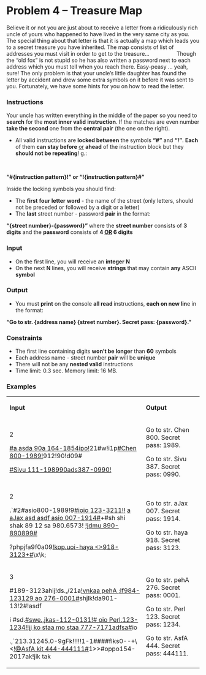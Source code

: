 <h1>Problem 4 &ndash; Treasure Map</h1>
<p>Believe it or not you are just about to receive a letter from a ridiculously rich uncle of yours who happened to have lived in the very same city as you. The special thing about that letter is that it is actually a map which leads you to a secret treasure you have inherited. The map consists of list of addresses you must visit in order to get to the treasure&hellip; &nbsp;&nbsp;&nbsp;&nbsp;&nbsp;&nbsp;&nbsp;&nbsp;&nbsp;&nbsp;&nbsp;&nbsp;&nbsp;&nbsp;&nbsp;&nbsp; Though the &ldquo;old fox&rdquo; is not stupid so he has also written a password next to each address which you must tell when you reach there. Easy-peasy &hellip; yeah, sure! The only problem is that your uncle&rsquo;s little daughter has found the letter by accident and drew some extra symbols on it before it was sent to you. Fortunately, we have some hints for you on how to read the letter.</p>
<h3>Instructions</h3>
<p>Your uncle has written everything in the middle of the paper so you need to <strong>search</strong> for the <strong>most inner valid</strong> <strong>instruction</strong>. If the matches are even number <strong>take the second </strong>one from the <strong>central pair</strong> (the one on the right).</p>
<ul>
<li>All valid instructions are <strong>locked between</strong> the symbols <strong>&ldquo;#&rdquo;</strong> and <strong>&ldquo;!&rdquo;</strong>. <strong>Each</strong> of them <strong>can stay before</strong> <u>or</u> <strong>ahead</strong> of the instruction block but they <strong>should not be repeating</strong>! g.:</li>
</ul>
<p>&nbsp;</p>
<p><strong>&ldquo;</strong><strong>#</strong><strong>{instruction pattern}</strong><strong>!</strong><strong>&rdquo; </strong><strong>or &ldquo;</strong><strong>!</strong><strong>{instruction pattern}</strong><strong>#</strong><strong>&rdquo;</strong></p>
<p>Inside the locking symbols you should find:</p>
<ul>
<li>The <strong>first</strong> <strong>four</strong> <strong>letter</strong> <strong>word</strong> - the name of the street (only letters, should not be preceded or followed by a digit or a letter)</li>
<li>The <strong>last</strong> street number - password <strong>pair</strong> in the format:</li>
</ul>
<p><strong>&ldquo;{street number}-{password}&rdquo; </strong>where the <strong>street number</strong> consists of <strong>3 digits</strong> and the <strong>password</strong> consists of <strong>4 <u>OR</u> 6 digits</strong></p>
<h3>Input</h3>
<ul>
<li>On the first line, you will receive an <strong>integer</strong> <strong>N</strong></li>
<li>On the next <strong>N</strong> lines, you will receive <strong>strings</strong> that may contain <strong>any</strong> ASCII <strong>symbol</strong></li>
</ul>
<h3>Output</h3>
<ul>
<li>You must <strong>print</strong> on the console <strong>all read </strong>instructions, <strong>each on new lin</strong>e in the format:</li>
</ul>
<p><strong>&ldquo;Go to str. {address name} {street number}. Secret pass: {password}.&rdquo;</strong></p>
<h3>Constraints</h3>
<ul>
<li>The first line containing digits <strong>won&rsquo;t be longer</strong> than <strong>60</strong> symbols</li>
<li>Each address name - street number <strong>pair</strong> will be <strong>unique</strong></li>
<li>There will not be any <strong>nested valid</strong> instructions</li>
<li>Time limit: 0.3 sec. Memory limit: 16 MB.</li>
</ul>
<h3>Examples</h3>
<table width="0">
<tbody>
<tr>
<td width="490">
<p><strong>Input</strong></p>
</td>
<td width="199">
<p><strong>Output</strong></p>
</td>
</tr>
<tr>
<td width="490">
<p>2</p>
<p><u>#a asda 90a 164-1854ipo!</u>21#w!i1p<u>#Chen 800-1989!</u>912!90!d09#</p>
<p><u>#Sivu 111-198990ads387-0990!</u></p>
</td>
<td width="199">
<p>Go to str. Chen 800. Secret pass: 1989.</p>
<p>Go to str. Sivu 387. Secret pass: 0990.</p>
</td>
</tr>
<tr>
<td width="490">
<p>2</p>
<p>.`#2#asio800-1989!9<u>#ioio 123-3211!!</u> <u>a aJax asd asdf asio 007-1914#</u>+#sh shi shak 89 12 sa 980.6573! <u>!jdmu 890-890899#</u></p>
<p>?phpjfa9f0a09<u>!kop.uoi-haya &lt;&gt;918-3123+#</u>\x\k;</p>
</td>
<td width="199">
<p>Go to str. aJax 007. Secret pass: 1914.</p>
<p>Go to str. haya 918. Secret pass: 3123.</p>
</td>
</tr>
<tr>
<td width="490">
<p>3</p>
<p>#189-3123ahij!ds.,/21a<u>!vnkaa pehA ;lf984-123129 ao 276-0001#</u>shjlk!da901-13!2#!asdf</p>
<p>i #sd.<u>#swe.,jkas-112-0131!# oio Perl.123-1234!!jj ko staa mo staa 777-7171adfsa#</u>io</p>
<p>.,`213.31245.0-9gFk!!!!!1-1####flks0--+\&lt;<u>!@AsfA kit </u><u>444-444111</u><u>#</u>1&gt;&gt;#oppo154-2017ak!jik tak</p>
</td>
<td width="199">
<p>Go to str. pehA 276. Secret pass: 0001.</p>
<p>Go to str. Perl 123. Secret pass: 1234.</p>
<p>Go to str. AsfA 444. Secret pass: 444111.</p>
</td>
</tr>
</tbody>
</table>
<p>&nbsp;</p>
<p>&nbsp;</p>